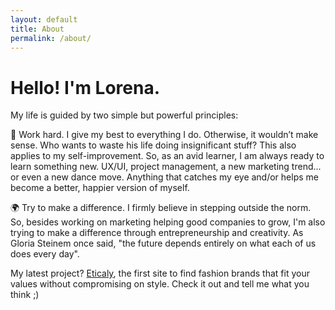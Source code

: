 ```yaml
---
layout: default
title: About
permalink: /about/
---
```


<h1 class="title">Hello! I'm Lorena.</h1>
<p>My life is guided by two simple but powerful principles:</p>
<p>💪 Work hard. I give my best to everything I do. Otherwise, it wouldn’t make sense. Who wants to waste his life doing insignificant stuff? This also applies to my self-improvement. So, as an avid learner, I am always ready to learn something new. UX/UI, project management, a new marketing trend... or even a new dance move. Anything that catches my eye and/or helps me become a better, happier version of myself.</p>

<p>🌍 Try to make a difference. I firmly believe in stepping outside the norm. So, besides working on marketing helping good companies to grow, I'm also trying to make a difference through entrepreneurship and creativity. As Gloria Steinem once said, "the future depends entirely on what each of us does every day".</p>

<p>My latest project? <a class="link-body" href="https://eticaly.com/">Eticaly</a>, the first site to find fashion brands that fit your values without compromising on style. Check it out and tell me what you think ;)</p>
